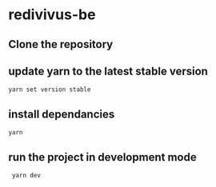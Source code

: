 # redivivus-be

## Clone the repository

## update yarn to the latest stable version
``` yarn set version stable ```
## install dependancies
```yarn```

## run the project in development mode
``` yarn dev```



